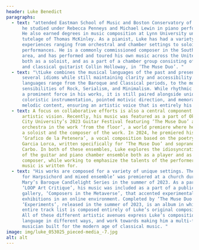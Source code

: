```yaml
---
header: Luke Benedict
paragraphs:
  - text: "attended Eastman School of Music and Boston Conservatory of Music, where
      he studied under Rebecca Penneys and Michael Lewin in piano performance.
      He also earned degrees in music composition at Lynn University under the
      tutelage of Thomas McKinley. As a pianist, Luke has had a variety of
      experiences ranging from orchestral and chamber settings to soloistic
      performances. He is a commonly commissioned composer in the South Florida
      area, and has performed and toured his own music across the United States
      both as a soloist, and as a part of a chamber group consisting of himself
      and classical guitarist Collin Holloway, in ‘The Muse Duo’. "
  - text: "\tLuke combines the musical languages of the past and present to evoke
      several idioms while still maintaining clarity and accessibility. These
      languages range from the Baroque and Classical periods, to the more modern
      sensibilities of Rock, Serialism, and Minimalism. While rhythmic drive is
      a prominent force in his works, it is still paired alongside unique and
      coloristic instrumentation, pointed motivic direction, and memorable
      melodic content, ensuring an artistic voice that is entirely his own.  "
  - text: A focus on collaborative efforts is also a central component of Luke’s
      artistic vision. Recently, his music was featured as a part of Oklahoma
      City University’s 2023 Guitar Festival featuring ‘The Muse Duo’ and guitar
      orchestra in the work ‘from the floor’, a world premiere where he was both
      a soloist and the composer of the work. In 2024, he premiered his work
      ‘Grafico de la Petenera’, a vocal composition based on the poetry by
      Garcia Lorca, written specifically for ‘The Muse Duo’ and soprano Sydney
      Carbo. In both of these ensembles, Luke explores the idiosyncratic nature
      of the guitar and piano chamber ensemble both as a player and as a
      composer, while working to emphasize the talents of the performers his
      music is written for.
  - text: "His works are composed for a variety of unique settings. The piece ‘Work:
      for Harpsichord and mixed ensemble’ was premiered at a church during St.
      Mary’s Baroque Candlelight Series in the summer of 2023. As a part of
      ‘LOOP Art Critique’, his music was included as a part of a public art
      gallery, ‘Composers in the Metaverse’, that accented experimental
      exhibitions in an online environment. Completed by ‘The Muse Duo’,
      ‘Experiments’, released in the summer of 2023, is an album in which the
      entire track list is composed entirely of Luke’s original compositions.
      All of these different artistic avenues express Luke’s compositional
      language in different ways, and work towards making him a multi-faceted
      musician built for the modern age of classical music. "
image: img/luke_053025_pieced-media_-7.jpg
alt: alt
---
```

